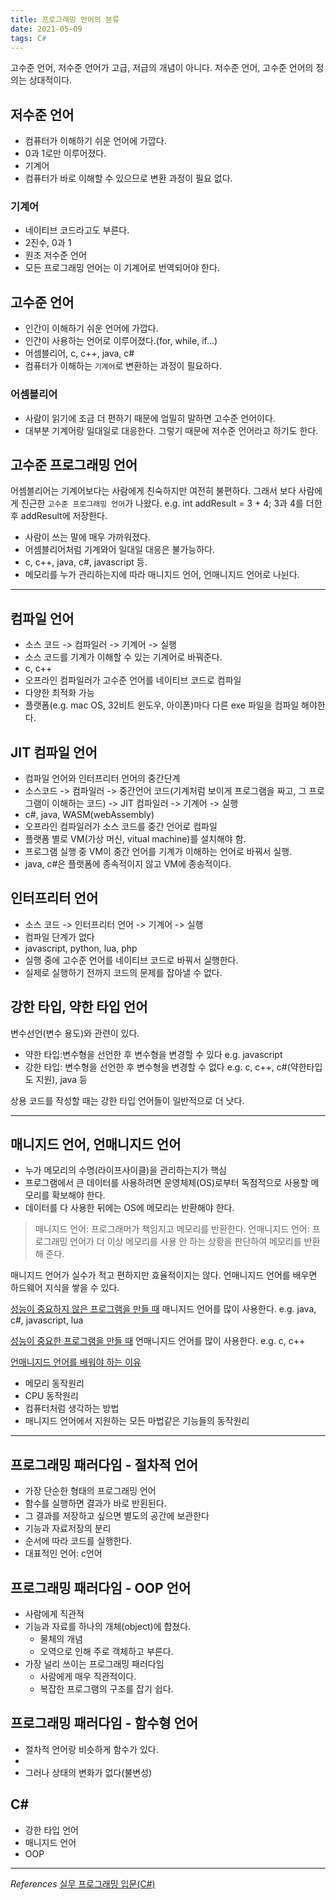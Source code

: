 ```yaml
---
title: 프로그래밍 언어의 분류
date: 2021-05-09
tags: C#
---
```


고수준 언어, 저수준 언어가 고급, 저급의 개념이 아니다. 저수준 언어, 고수준 언어의 정의는 상대적이다.

## 저수준 언어

- 컴퓨터가 이해하기 쉬운 언어에 가깝다.
- 0과 1로만 이루어졌다.
- 기계어
- 컴퓨터가 바로 이해할 수 있으므로 변환 과정이 필요 없다.

### 기계어

- 네이티브 코드라고도 부른다.
- 2진수, 0과 1
- 원조 저수준 언어
- 모든 프로그래밍 언어는 이 기계어로 번역되어야 한다.

## 고수준 언어

- 인간이 이해하기 쉬운 언어에 가깝다.
- 인간이 사용하는 언어로 이루어졌다.(for, while, if...)
- 어셈블리어, c, c++, java, c#
- 컴퓨터가 이해하는 `기계어`로 변환하는 과정이 필요하다.

### 어셈블리어

- 사람이 읽기에 조금 더 편하기 때문에 엄밀히 말하면 고수준 언어이다.
- 대부분 기계어랑 일대일로 대응한다. 그렇기 때문에 저수준 언어라고 하기도 한다.

## 고수준 프로그래밍 언어

어셈블리어는 기계어보다는 사람에게 친숙하지만 여전히 불편하다. 그래서 보다 사람에게 친근한 `고수준 프로그래밍 언어`가 나왔다. e.g. int addResult = 3 + 4; 3과 4를 더한 후 addResult에 저장한다.

- 사람이 쓰는 말에 매우 가까워졌다.
- 어셈블리어처럼 기계와어 일대일 대응은 불가능하다.
- c, c++, java, c#, javascript 등.
- 메모리를 누가 관리하는지에 따라 매니지드 언어, 언매니지드 언어로 나뉜다.

---

## 컴파일 언어

- 소스 코드 -> 컴파일러 -> 기계어 -> 실행
- 소스 코드를 기계가 이해할 수 있는 기계어로 바꿔준다.
- c, c++
- 오프라인 컴파일러가 고수준 언어를 네이티브 코드로 컴파일
- 다양한 최적화 가능
- 플랫폼(e.g. mac OS, 32비트 윈도우, 아이폰)마다 다른 exe 파일을 컴파일 해야한다.

## JIT 컴파일 언어

- 컴파일 언어와 인터프리터 언어의 중간단계
- 소스코드 -> 컴파일러 -> 중간언어 코드(기계처럼 보이게 프로그램을 짜고, 그 프로그램이 이해하는 코드) -> JIT 컴파일러 -> 기계어 -> 실행
- c#, java, WASM(webAssembly)
- 오프라인 컴파일러가 소스 코드를 중간 언어로 컴파일
- 플랫폼 별로 VM(가상 머신, vitual machine)를 설치해야 함.
- 프로그램 실행 중 VM이 중간 언어를 기계가 이해하는 언어로 바꿔서 실행.
- java, c#은 플랫폼에 종속적이지 않고 VM에 종송적이다.

## 인터프리터 언어

- 소스 코드 -> 인터프리터 언어 -> 기계어 -> 실행
- 컴파일 단계가 없다
- javascript, python, lua, php
- 실행 중에 고수준 언어를 네이티브 코드로 바꿔서 실행한다.
- 실제로 실행하기 전까지 코드의 문제를 잡아낼 수 없다.

## 강한 타입, 약한 타입 언어

변수선언(변수 용도)와 관련이 있다.

- 약한 타입:변수형을 선언한 후 변수형을 변경할 수 있다 e.g. javascript
- 강한 타입: 변수형을 선언한 후 변수형을 변경할 수 없다 e.g. c, c++, c#(약한타입도 지원), java 등

상용 코드를 작성할 때는 강한 타입 언어들이 일반적으로 더 낫다.

---

## 매니지드 언어, 언매니지드 언어

- 누가 메모리의 수명(라이프사이클)을 관리하는지가 핵심
- 프로그램에서 큰 데이터를 사용하려면 운영체제(OS)로부터 독점적으로 사용할 메모리를 확보해야 한다.
- 데이터를 다 사용한 뒤에는 OS에 메모리는 반환해야 한다.

> 매니지드 언어: 프로그래머가 책임지고 메모리를 반환한다.
> 언매니지드 언어: 프로그래밍 언어가 더 이상 메모리를 사용 안 하는 상황을 판단하여 메모리를 반환해 준다.

매니지드 언어가 실수가 적고 편하지만 효율적이지는 않다. 언매니지드 언어를 배우면 하드웨어 지식을 쌓을 수 있다.

<u>성능이 중요하지 않은 프로그램을 만들 때</u>
매니지드 언어를 많이 사용한다. e.g. java, c#, javascript, lua

<u>성능이 중요한 프로그램을 만들 때</u>
언매니지드 언어를 많이 사용한다. e.g. c, c++

<u>언매니지드 언어를 배워야 하는 이유</u>

- 메모리 동작원리
- CPU 동작원리
- 컴퓨터처럼 생각하는 방법
- 매니지드 언어에서 지원하는 모든 마법같은 기능들의 동작원리

---

## 프로그래밍 패러다임 - 절차적 언어

- 가장 단순한 형태의 프로그래밍 언어
- 함수를 실행하면 결과가 바로 반횐된다.
- 그 결과를 저장하고 싶으면 별도의 공간에 보관한다
- 기능과 자료저장의 분리
- 순서에 따라 코드를 실행한다.
- 대표적인 언어: c언어

## 프로그래밍 패러다임 - OOP 언어

- 사람에게 직관적
- 기능과 자료를 하나의 개체(object)에 합쳤다.
  - 물체의 개념
  - 오역으로 인해 주로 객체하고 부른다.
- 가장 널리 쓰이는 프로그래밍 패러다임
  - 사람에게 매우 직관적이다.
  - 복잡한 프로그램의 구조를 잡기 쉽다.

## 프로그래밍 패러다임 - 함수형 언어

- 절차적 언어랑 비슷하게 함수가 있다.
-
- 그러나 상태의 변화가 없다(불변성)

## C#

- 강한 타입 언어
- 매니지드 언어
- OOP

---

_References_
[실무 프로그래밍 입문(C#)](https://www.udemy.com/share/101tfkAEYTcVxXTXQJ/)
